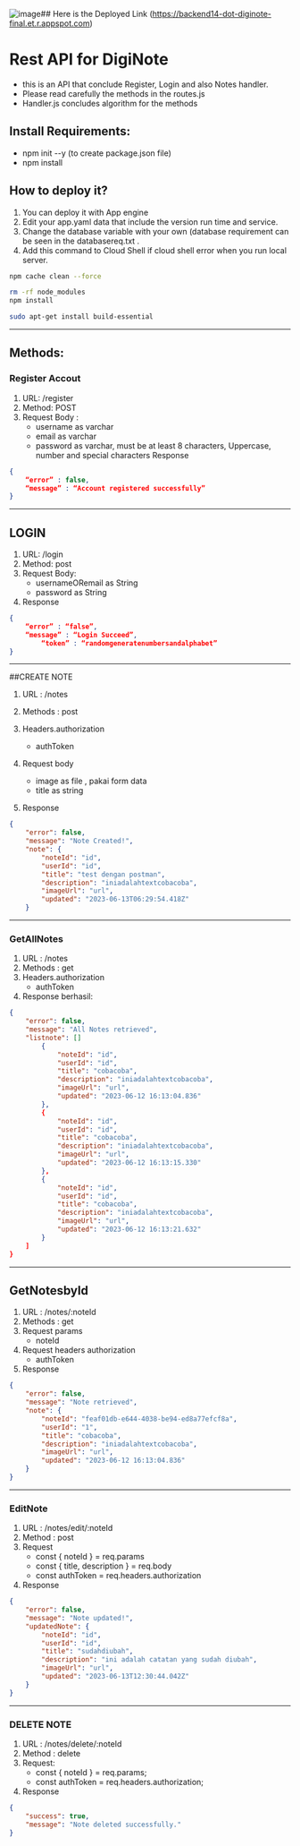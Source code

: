 ![image](https://github.com/FFathan/DigiNote/assets/125957149/90609f71-df53-4f43-8ef7-7b19c1a179e9)## Here is the Deployed Link
(https://backend14-dot-diginote-final.et.r.appspot.com)
# Rest API for DigiNote
-  this is an API that conclude Register, Login and also Notes handler.
-  Please read carefully the methods in the routes.js
-   Handler.js concludes algorithm for the methods

## Install Requirements:
- npm init --y (to create package.json file)
- npm install

## How to deploy it?
1. You can deploy it with App engine
2. Edit your app.yaml data that include the version run time and service.
3. Change the database variable with your own (database requirement can be seen in the databasereq.txt .
4. Add this command to Cloud Shell if cloud shell error when you run local server.
```bash
npm cache clean --force
```
```bash
rm -rf node_modules
npm install
```
```bash
sudo apt-get install build-essential
```

--------------------------------------------------------
## Methods:

### Register Accout
1. URL: /register
2. Method: POST
3. Request Body :
   - username as varchar
   - email as varchar
   - password as varchar, must be at least 8 characters, Uppercase, number and special characters
Response
```json
{
	“error” : false,
	“message” : “Account registered successfully”
}
```


--------------------------------------------------------------------------------
## LOGIN
1. URL: /login
2. Method: post
3. Request Body:
   - usernameORemail as String
   - password as String
4. Response
```json
{
	“error” : “false”,
	“message” : “Login Succeed”,
    	“token” : “randomgeneratenumbersandalphabet”
}
```


-------------------------------------------------------------------------------------
##CREATE NOTE
1. URL : /notes
2. Methods : post
3. Headers.authorization
   - authToken
4. Request body
   - image as file ,  pakai form data
   - title as string

5. Response
```json
{
    "error": false,
    "message": "Note Created!",
    "note": {
        "noteId": "id",
        "userId": "id",
        "title": "test dengan postman",
        "description": "iniadalahtextcobacoba",
        "imageUrl": "url",
        "updated": "2023-06-13T06:29:54.418Z"
    }
```

    
------------------------------------------------------------------------------------------------
### GetAllNotes
1. URL : /notes
2. Methods : get
3. Headers.authorization
   - authToken
4. Response berhasil:
```json
{
    "error": false,
    "message": "All Notes retrieved",
    "listnote": []
        {
            "noteId": "id",
            "userId": "id",
            "title": "cobacoba",
            "description": "iniadalahtextcobacoba",
            "imageUrl": "url",
            "updated": "2023-06-12 16:13:04.836"
        },
        {
            "noteId": "id",
            "userId": "id",
            "title": "cobacoba",
            "description": "iniadalahtextcobacoba",
            "imageUrl": "url",
            "updated": "2023-06-12 16:13:15.330"
        },
        {
            "noteId": "id",
            "userId": "id",
            "title": "cobacoba",
            "description": "iniadalahtextcobacoba",
            "imageUrl": "url",
            "updated": "2023-06-12 16:13:21.632"
        }
    ]
}
```
-----------------------------------------------------------------------------------------------------------
## GetNotesbyId
1. URL : /notes/:noteId
2. Methods : get
3. Request params
   - noteId
4. Request headers authorization
   - authToken
5. Response
```json
{
    "error": false,
    "message": "Note retrieved",
    "note": {
        "noteId": "feaf01db-e644-4038-be94-ed8a77efcf8a",
        "userId": "1",
        "title": "cobacoba",
        "description": "iniadalahtextcobacoba",
        "imageUrl": "url",
        "updated": "2023-06-12 16:13:04.836"
    }
}
```
-----------------------------------------------------------------------------------------------------
### EditNote
1. URL : /notes/edit/:noteId
2. Method : post
3. Request
   - const { noteId } = req.params
   - const { title, description } = req.body
   - const authToken = req.headers.authorization
4. Response
```json
{
    "error": false,
    "message": "Note updated!",
    "updatedNote": {
        "noteId": "id",
        "userId": "id",
        "title": "sudahdiubah",
        "description": "ini adalah catatan yang sudah diubah",
        "imageUrl": "url",
        "updated": "2023-06-13T12:30:44.042Z"
    }
}
```
------------------------------------------------------------------------------------

### DELETE NOTE
1. URL : /notes/delete/:noteId
2. Method : delete
3. Request:
   - const { noteId } = req.params;
   - const authToken = req.headers.authorization;
4. Response
```json
{
    "success": true,
    "message": "Note deleted successfully."
}
```




